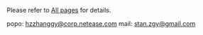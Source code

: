 Please refer to [All pages](/pages) for details.

popo: hzzhanggy@corp.netease.com
mail: stan.zgy@gmail.com